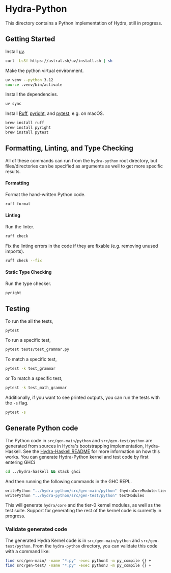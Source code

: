 # Hydra-Python

This directory contains a Python implementation of Hydra, still in progress.

## Getting Started

Install [uv](https://github.com/astral-sh/uv).
```bash
curl -LsSf https://astral.sh/uv/install.sh | sh
```

Make the python virtual environment.
```bash
uv venv --python 3.12
source .venv/bin/activate
```

Install the dependencies.
```bash
uv sync
```

Install [Ruff](https://github.com/astral-sh/ruff),
[pyright](https://github.com/microsoft/pyright), and
[pytest](https://docs.pytest.org/en/stable), e.g. on macOS.
```bash
brew install ruff
brew install pyright
brew install pytest
```

## Formatting, Linting, and Type Checking

All of these commands can run from the `hydra-python` root directory, but files/directories can be specified as arguments
as well to get more specific results.

#### Formatting

Format the hand-written Python code.
```bash
ruff format
```

#### Linting

Run the linter.
```bash
ruff check
```
Fix the linting errors in the code if they are fixable (e.g. removing unused imports).
```bash
ruff check --fix
```

#### Static Type Checking

Run the type checker.
```bash
pyright
```

## Testing

To run the all the tests,
```bash
pytest
```

To run a specific test,
```bash
pytest tests/test_grammar.py
```

To match a specific test,
```bash
pytest -k test_grammar
```
or
To match a specific test,
```bash
pytest -k test_math_grammar
```

Additionally, if you want to see printed outputs, you can run the tests with the `-s` flag.
```bash
pytest -s
```

## Generate Python code

The Python code in `src/gen-main/python` and `src/gen-test/python` are generated from sources in Hydra's bootstrapping implementation, Hydra-Haskell.
See the [Hydra-Haskell README](https://github.com/CategoricalData/hydra/tree/main/hydra-haskell)
for more information on how this works.
You can generate Hydra-Python kernel and test code by first entering GHCi

```bash
cd ../hydra-haskell && stack ghci
```

And then running the following commands in the GHC REPL.

```haskell
writePython "../hydra-python/src/gen-main/python" (hydraCoreModule:tier0Modules)
writePython "../hydra-python/src/gen-test/python" testModules
```

This will generate `hydra/core` and the tier-0 kernel modules, as well as the test suite.
Support for generating the rest of the kernel code is currently in progress.

### Validate generated code

The generated Hydra Kernel code is in `src/gen-main/python` and `src/gen-test/python`.
From the `hydra-python` directory, you can validate this code with a command like:

```bash
find src/gen-main/ -name "*.py" -exec python3 -m py_compile {} +
find src/gen-test/ -name "*.py" -exec python3 -m py_compile {} +
```
